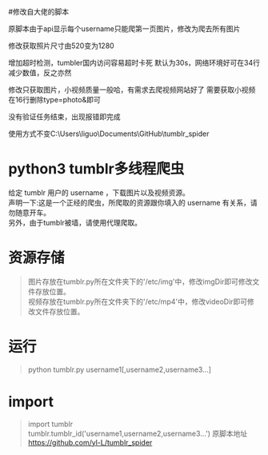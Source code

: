 #修改自大佬的脚本

原脚本由于api显示每个username只能爬第一页图片，修改为爬去所有图片

修改获取照片尺寸由520变为1280

增加超时检测，tumbler国内访问容易超时卡死
    默认为30s，网络环境好可在34行减少数值，反之亦然

修改只获取图片，小视频质量一般哈，有需求去爬视频网站好了
    需要获取小视频在16行删除type=photo&即可

没有验证任务结束，出现报错即完成

使用方式不变C:\Users\liguo\Documents\GitHub\tumblr_spider

# python3 tumblr多线程爬虫
给定 tumblr 用户的 username ，下载图片以及视频资源。  
声明一下:这是一个正经的爬虫，所爬取的资源跟你填入的 username 有关系，请勿随意开车。  
另外，由于tumblr被墙，请使用代理爬取。

# 资源存储
>图片存放在tumblr.py所在文件夹下的'/etc/img'中，修改imgDir即可修改文件存放位置。  
>视频存放在tumblr.py所在文件夹下的'/etc/mp4'中，修改videoDir即可修改文件存放位置。

# 运行
>python tumblr.py username1[,username2,username3...]

# import
>import tumblr  
>tumblr.tumblr_id('username1,username2,username3...')
原脚本地址
https://github.com/yl-L/tumblr_spider
